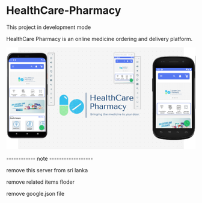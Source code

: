 # HealthCare-Pharmacy

This project in development mode

</b>HealthCare Pharmacy is an online medicine ordering and delivery platform.</b>

<img src="related-items/images/img.png">



------------ note ------------------</br>

remove this server from sri lanka</br>

remove related items floder</br>

remove google.json file</br>

